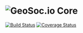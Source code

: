 # ![GeoSoc.io](https://avatars2.githubusercontent.com/u/27577422?v=3&s=25) Core

[![Build Status](https://travis-ci.org/geosocio/core.svg?branch=develop)](https://travis-ci.org/geosocio/core) [![Coverage Status](https://coveralls.io/repos/github/geosocio/core/badge.svg?branch=develop)](https://coveralls.io/github/geosocio/core?branch=develop)
